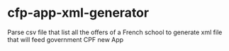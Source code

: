 # cfp-app-xml-generator
Parse csv file that list all the offers of a French school to generate xml file that will feed government CPF new App
